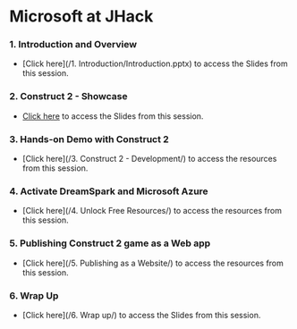 # Microsoft at JHack

### 1. Introduction and Overview
- [Click here](/1. Introduction/Introduction.pptx) to access the Slides from this session.


### 2. Construct 2 - Showcase
- [Click here](https://1drv.ms/p/s!AsT6-yAlxrN68xaElBhnTFMfrlrW) to access the Slides from this session.


### 3. Hands-on Demo with Construct 2
- [Click here](/3. Construct 2 - Development/) to access the resources from this session.


### 4. Activate DreamSpark and Microsoft Azure
- [Click here](/4. Unlock Free Resources/) to access the resources from this session.


### 5. Publishing Construct 2 game as a Web app
- [Click here](/5. Publishing as a Website/) to access the resources from this session.


### 6. Wrap Up
- [Click here](/6. Wrap up/) to access the Slides from this session.
